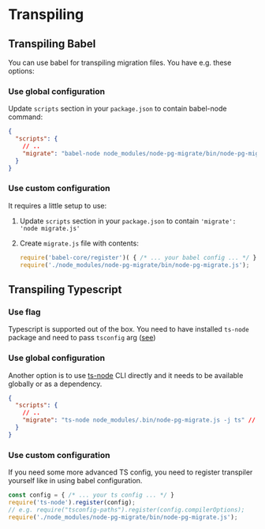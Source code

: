 # Transpiling

## Transpiling Babel

You can use babel for transpiling migration files. You have e.g. these options:

### Use global configuration

Update `scripts` section in your `package.json` to contain babel-node command:
```json
{
  "scripts": {
    // ..
    "migrate": "babel-node node_modules/node-pg-migrate/bin/node-pg-migrate.js" // [!code ++]
  }
}
```

### Use custom configuration

It requires a little setup to use:

1. Update `scripts` section in your `package.json` to contain `'migrate': 'node migrate.js'`
2. Create `migrate.js` file with contents:

    ```js
    require('babel-core/register')( { /* ... your babel config ... */ } );
    require('./node_modules/node-pg-migrate/bin/node-pg-migrate.js');
    ```

## Transpiling Typescript

### Use flag

Typescript is supported out of the box. You need to have installed `ts-node` package and need to pass `tsconfig`
arg ([see](/cli#configuration))

### Use global configuration

Another option is to use [ts-node](https://www.npmjs.com/package/ts-node) CLI directly and it needs to be available
globally or as a dependency.

```json
{
  "scripts": {
    // ..
    "migrate": "ts-node node_modules/.bin/node-pg-migrate.js -j ts" // [!code ++]
  }
}
```

### Use custom configuration

If you need some more advanced TS config, you need to register transpiler yourself like in using babel configuration.

```js
const config = { /* ... your ts config ... */ }
require('ts-node').register(config);
// e.g. require("tsconfig-paths").register(config.compilerOptions);
require('./node_modules/node-pg-migrate/bin/node-pg-migrate.js');
```
